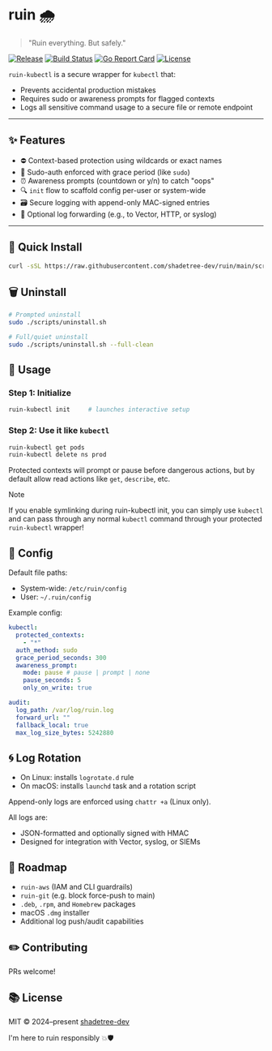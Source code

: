 # ruin 🌧

> "Ruin everything. But safely."

[![Release](https://img.shields.io/github/v/release/yourorg/ruin)](https://github.com/yourorg/ruin/releases)
[![Build Status](https://img.shields.io/github/actions/workflow/status/yourorg/ruin/go.yml)](https://github.com/yourorg/ruin/actions)
[![Go Report Card](https://goreportcard.com/badge/github.com/yourorg/ruin)](https://goreportcard.com/report/github.com/yourorg/ruin)
[![License](https://img.shields.io/github/license/yourorg/ruin)](https://github.com/yourorg/ruin/blob/main/LICENSE)

`ruin-kubectl` is a secure wrapper for `kubectl` that:
- Prevents accidental production mistakes
- Requires sudo or awareness prompts for flagged contexts
- Logs all sensitive command usage to a secure file or remote endpoint

---

## ✨ Features

- ⛔ Context-based protection using wildcards or exact names
- 🔑 Sudo-auth enforced with grace period (like `sudo`)
- ⏰ Awareness prompts (countdown or y/n) to catch "oops"
- 🔍 `init` flow to scaffold config per-user or system-wide
- 🗃️ Secure logging with append-only MAC-signed entries
- 📩 Optional log forwarding (e.g., to Vector, HTTP, or syslog)

---

## 🚀 Quick Install

```bash
curl -sSL https://raw.githubusercontent.com/shadetree-dev/ruin/main/scripts/install.sh | bash
```

## 🗑️ Uninstall

```bash
# Prompted uninstall
sudo ./scripts/uninstall.sh

# Full/quiet uninstall
sudo ./scripts/uninstall.sh --full-clean
```

## 🔧 Usage

### Step 1: Initialize

```bash
ruin-kubectl init     # launches interactive setup
```

### Step 2: Use it like `kubectl`

```bash
ruin-kubectl get pods
ruin-kubectl delete ns prod
```

Protected contexts will prompt or pause before dangerous actions, but by default allow read actions like `get`, `describe`, etc.

> [!NOTE]
> If you enable symlinking during ruin-kubectl init, you can simply use `kubectl` and can pass through any normal `kubectl` command through your protected `ruin-kubectl` wrapper!

## 🧠 Config

Default file paths:
- System-wide: `/etc/ruin/config`
- User: `~/.ruin/config`

Example config:

```yaml
kubectl:
  protected_contexts:
    - "*"
  auth_method: sudo
  grace_period_seconds: 300
  awareness_prompt:
    mode: pause # pause | prompt | none
    pause_seconds: 5
    only_on_write: true

audit:
  log_path: /var/log/ruin.log
  forward_url: ""
  fallback_local: true
  max_log_size_bytes: 5242880
```

## 🌀 Log Rotation

- On Linux: installs `logrotate.d` rule
- On macOS: installs `launchd` task and a rotation script

Append-only logs are enforced using `chattr +a` (Linux only).

All logs are:
- JSON-formatted and optionally signed with HMAC
- Designed for integration with Vector, syslog, or SIEMs

## 🔭 Roadmap
-	`ruin-aws` (IAM and CLI guardrails)
-	`ruin-git` (e.g. block force-push to main)
-	`.deb`, `.rpm`, and `Homebrew` packages
-	macOS `.dmg` installer
- Additional log push/audit capabilities

## ✏️ Contributing

PRs welcome!

## 📚 License

MIT © 2024–present [shadetree-dev](https://shadetree.dev/)

I'm here to ruin responsibly 💥🛡️